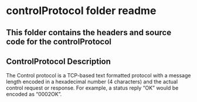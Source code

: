 # controlProtocol folder readme
## This folder contains the headers and source code for the controlProtocol

## ControlProtocol Description


The Control protocol is a TCP-based text formatted protocol with a message length encoded in a hexadecimal number (4 characters)
and the actual control request or response. For example, a status reply “OK” would be encoded as “0002OK”. 

